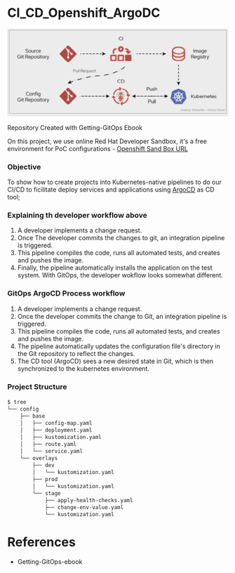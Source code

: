 # CI_CD_Openshift_ArgoDC
<img src="https://github.com/Josemyr1993/CI_CD_Openshift_ArgoDC/blob/main/Animation.gif" heigh="500" width="700">

Repository Created with Getting-GitOps Ebook

On this project, we use online Red Hat Developer Sandbox, it's a free environment for PoC configurations - [Openshift Sand Box URL](https://developers.redhat.com/developer-sandbox)

<h3>Objective</h3>

To show how to create projects into Kubernetes-native pipelines to do our CI/CD to ficilitate deploy services and applications using [ArgoCD](https://argo-cd.readthedocs.io/en/stable/) as CD tool;

<h3>Explaining th developer workflow above</h3>

1. A developer implements a change request.
2. Once The developer commits the changes to git, an integration pipeline is triggered.
3. This pipeline compiles the code, runs all automated tests, and creates and pushes the image.
4. Finally, the pipeline automatically installs the application on the test system. With GitOps, the developer wokflow looks somewhat different.

<h3> GitOps ArgoCD Process workflow </h3>

1. A developer implements a change request.
2. Once the developer commits the change to Git, an integration pipeline is triggered.
3. This pipeline compiles the code, runs all automated tests, and creates and pushes the image.
4. The pipeline automatically updates the configuration file's directory in the Git repository to reflect the changes.
5. The CD tool (ArgoCD) sees a new desired state in Git, which is then synchronized to the kubernetes environment.


<h3>Project Structure</h3>

```
$ tree
└── config
    ├── base
    │   ├── config-map.yaml
    │   ├── deployment.yaml
    │   ├── kustomization.yaml
    │   ├── route.yaml
    │   └── service.yaml
    └── overlays
        ├── dev
        │   └── kustomization.yaml
        ├── prod
        │   └── kustomization.yaml
        └── stage
            ├── apply-health-checks.yaml
            ├── change-env-value.yaml
            └── kustomization.yaml

```

<h1>References</h1>

- Getting-GitOps-ebook
